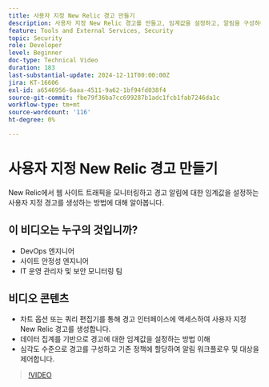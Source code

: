 ```yaml
---
title: 사용자 지정 New Relic 경고 만들기
description: 사용자 지정 New Relic 경고를 만들고, 임계값을 설정하고, 알림을 구성하여 데이터를 효과적으로 모니터링하는 방법에 대해 알아봅니다. 사이트 성능을 최적화하는 데 적합합니다.
feature: Tools and External Services, Security
topic: Security
role: Developer
level: Beginner
doc-type: Technical Video
duration: 183
last-substantial-update: 2024-12-11T00:00:00Z
jira: KT-16606
exl-id: a6546956-6aaa-4511-9a62-1bf94fd038f4
source-git-commit: fbe79f36ba7cc699287b1adc1fcb1fab7246da1c
workflow-type: tm+mt
source-wordcount: '116'
ht-degree: 0%

---
```


# 사용자 지정 New Relic 경고 만들기

New Relic에서 웹 사이트 트래픽을 모니터링하고 경고 알림에 대한 임계값을 설정하는 사용자 지정 경고를 생성하는 방법에 대해 알아봅니다.

## 이 비디오는 누구의 것입니까?

* DevOps 엔지니어
* 사이트 안정성 엔지니어
* IT 운영 관리자 및 보안 모니터링 팀

## 비디오 콘텐츠

* 차트 옵션 또는 쿼리 편집기를 통해 경고 인터페이스에 액세스하여 사용자 지정 New Relic 경고를 생성합니다.
* 데이터 집계를 기반으로 경고에 대한 임계값을 설정하는 방법 이해
* 심각도 수준으로 경고를 구성하고 기존 정책에 할당하여 알림 워크플로우 및 대상을 제어합니다.

>[!VIDEO](https://video.tv.adobe.com/v/3440771?learn=on)
